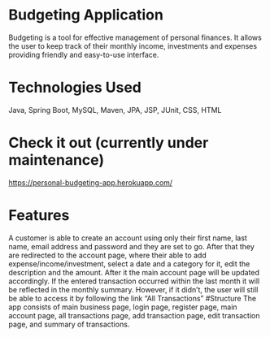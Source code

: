 # Budgeting Application
Budgeting is a tool for effective management of personal finances. It allows the user to keep track of their monthly income, investments and expenses providing friendly and easy-to-use interface. 
# Technologies Used
Java, Spring Boot, MySQL, Maven, JPA, JSP, JUnit, CSS, HTML
# Check it out (currently under maintenance)
https://personal-budgeting-app.herokuapp.com/
# Features
A customer is able to create an account using only their first name, last name, email address and password and they are set to go. After that they are redirected to the account page, where their able to add expense/income/investment, select a date and a category for it, edit the description and the amount. After it the main account page will be updated accordingly. If the entered transaction occurred within the last month it will be reflected in the monthly summary. However, if it didn’t, the user will still be able to access it by following the link “All Transactions”
#Structure
The app consists of main business page, login page, register page, main account page, all transactions page, add transaction page, edit transaction page, and summary of transactions. 
